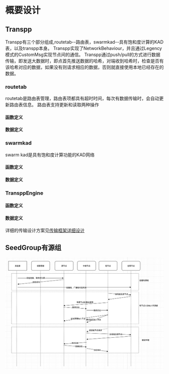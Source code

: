 # 概要设计
## Transpp
Transpp有三个部分组成,routetab--路由表，swarmkad--具有饱和度计算的KAD表，以及transpp本身。
Transpp实现了NetworkBehaviour，并且通过Legency模式的CustomMsg实现节点间的通信。
Transpp通过push/pull的方式进行数据传输，即发送大数据时，即点首先推送数据的哈希，对端收到哈希时，检查是否有该哈希对应的数据，如果没有则请求相应的数据，否则就直接使用本地已经存在的数据。
### routetab
routetab是路由表管理，路由表项都具有超时时间，每次有数据传输时，会自动更新路由表信息。
路由表支持更新和读取两种操作
#### 函数定义
#### 数据定义
### swarmkad
swarm kad是具有饱和度计算功能的KAD网络
#### 函数定义
#### 数据定义
### TransppEngine
#### 函数定义
#### 数据定义

详细的传输设计方案见[传输框架详细设计](./传输框架详细设计.md)

## SeedGroup有源组
![](./seedgroup_routine.png)